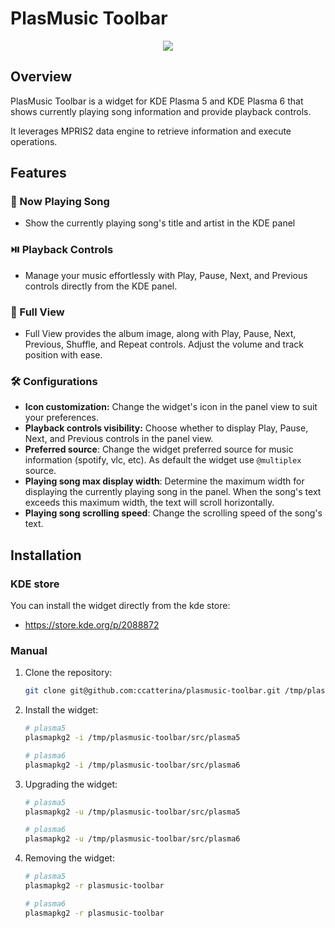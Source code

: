 # PlasMusic Toolbar


<p align="center">
  <img src="./plasmusic-toolbar-demo.gif" />
</p>

## Overview

PlasMusic Toolbar is a widget for KDE Plasma 5 and KDE Plasma 6 that shows currently playing song information and provide playback controls.

It leverages MPRIS2 data engine to retrieve information and execute operations.

## Features

### 🎵 Now Playing Song
- Show the currently playing song's title and artist in the KDE panel

### ⏯️ Playback Controls
- Manage your music effortlessly with Play, Pause, Next, and Previous controls directly from the KDE panel.

### 📸 Full View
- Full View provides the album image, along with Play, Pause, Next, Previous, Shuffle, and Repeat controls. Adjust the volume and track position with ease.

### 🛠️ Configurations
- **Icon customization:** Change the widget's icon in the panel view to suit your preferences.
- **Playback controls visibility:** Choose whether to display Play, Pause, Next, and Previous controls in the panel view.
- **Preferred source**: Change the widget preferred source for music information (spotify, vlc, etc). As default the widget use `@multiplex` source.
- **Playing song max display width**: Determine the maximum width for displaying the currently playing song in the panel. When the song's text exceeds this maximum width, the text will scroll horizontally.
- **Playing song scrolling speed**: Change the scrolling speed of the song's text.

## Installation

### KDE store

You can install the widget directly from the kde store:

- https://store.kde.org/p/2088872

### Manual
1. Clone the repository:
    ```sh
    git clone git@github.com:ccatterina/plasmusic-toolbar.git /tmp/plasmusic-toolbar
    ```

2. Install the widget:

    ```sh
    # plasma5
    plasmapkg2 -i /tmp/plasmusic-toolbar/src/plasma5

    # plasma6
    plasmapkg2 -i /tmp/plasmusic-toolbar/src/plasma6
    ```

3. Upgrading the widget:

    ```sh
    # plasma5
    plasmapkg2 -u /tmp/plasmusic-toolbar/src/plasma5

    # plasma6
    plasmapkg2 -u /tmp/plasmusic-toolbar/src/plasma6
    ```

4. Removing the widget:

    ```sh
    # plasma5
    plasmapkg2 -r plasmusic-toolbar

    # plasma6
    plasmapkg2 -r plasmusic-toolbar
    ```